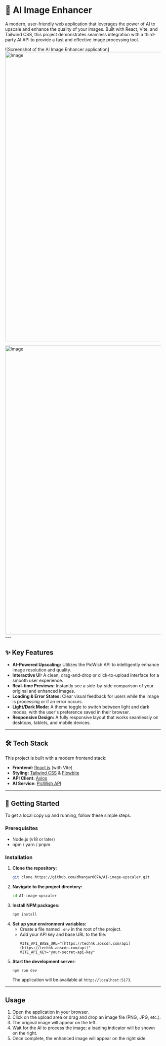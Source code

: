 # 🤖 AI Image Enhancer

A modern, user-friendly web application that leverages the power of AI to upscale and enhance the quality of your images. Built with React, Vite, and Tailwind CSS, this project demonstrates seamless integration with a third-party AI API to provide a fast and effective image processing tool.

![Screenshot of the AI Image Enhancer application]
<img width="1366" height="933" alt="Image" src="https://github.com/user-attachments/assets/2fd995d7-5a8a-4c43-ae42-43fef8edc971" />

<img width="1301" height="931" alt="Image" src="https://github.com/user-attachments/assets/4f4db614-f10c-4780-867f-fcd61f9d5823" />
---

## ✨ Key Features

-   **AI-Powered Upscaling:** Utilizes the PicWish API to intelligently enhance image resolution and quality.
-   **Interactive UI:** A clean, drag-and-drop or click-to-upload interface for a smooth user experience.
-   **Real-time Previews:** Instantly see a side-by-side comparison of your original and enhanced images.
-   **Loading & Error States:** Clear visual feedback for users while the image is processing or if an error occurs.
-   **Light/Dark Mode:** A theme toggle to switch between light and dark modes, with the user's preference saved in their browser.
-   **Responsive Design:** A fully responsive layout that works seamlessly on desktops, tablets, and mobile devices.

---

## 🛠️ Tech Stack

This project is built with a modern frontend stack:

-   **Frontend:** [React.js](https://react.dev/) (with Vite)
-   **Styling:** [Tailwind CSS](https://tailwindcss.com/) & [Flowbite](https://flowbite.com/)
-   **API Client:** [Axios](https://axios-http.com/)
-   **AI Service:** [PicWish API](https://picwish.com/api) 

---

## 🚀 Getting Started

To get a local copy up and running, follow these simple steps.

### Prerequisites

-   Node.js (v18 or later)
-   npm / yarn / pnpm

### Installation

1. **Clone the repository:**  
   ```sh
   git clone https://github.com/dhangar007A/AI-image-upscaler.git
    ```
2.  **Navigate to the project directory:**
    ```sh
    cd AI-image-upscaler
    ```
3.  **Install NPM packages:**
    ```sh
    npm install
    ```
4.  **Set up your environment variables:**
    -   Create a file named `.env` in the root of the project.
    -   Add your API key and base URL to the file:
        ```env
        VITE_API_BASE_URL="[https://techhk.aoscdn.com/api](https://techhk.aoscdn.com/api)"
        VITE_API_KEY="your-secret-api-key"
        ```
5.  **Start the development server:**
    ```sh
    npm run dev
    ```
    The application will be available at `http://localhost:5173`.

---



## Usage

1.  Open the application in your browser.
2.  Click on the upload area or drag and drop an image file (PNG, JPG, etc.).
3.  The original image will appear on the left.
4.  Wait for the AI to process the image; a loading indicator will be shown on the right.
5.  Once complete, the enhanced image will appear on the right side.
